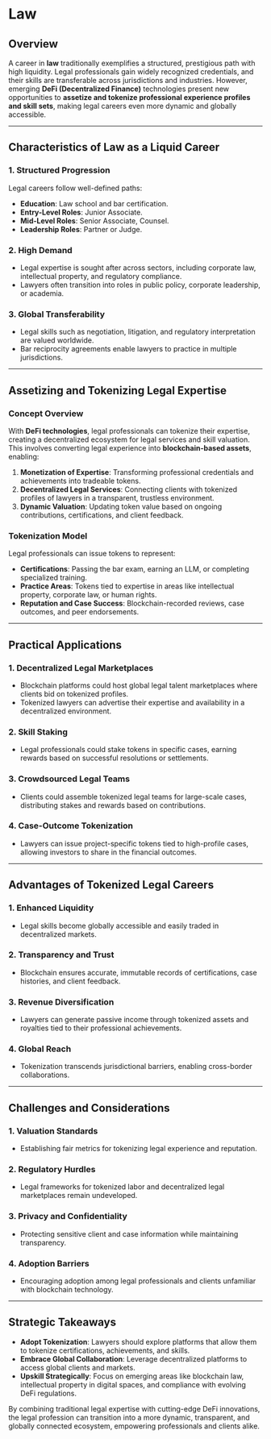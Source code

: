 # Law

## Overview
A career in **law** traditionally exemplifies a structured, prestigious path with high liquidity. Legal professionals gain widely recognized credentials, and their skills are transferable across jurisdictions and industries. However, emerging **DeFi (Decentralized Finance)** technologies present new opportunities to **assetize and tokenize professional experience profiles and skill sets**, making legal careers even more dynamic and globally accessible.

---

## Characteristics of Law as a Liquid Career

### 1. **Structured Progression**
Legal careers follow well-defined paths:
- **Education**: Law school and bar certification.
- **Entry-Level Roles**: Junior Associate.
- **Mid-Level Roles**: Senior Associate, Counsel.
- **Leadership Roles**: Partner or Judge.

### 2. **High Demand**
- Legal expertise is sought after across sectors, including corporate law, intellectual property, and regulatory compliance.
- Lawyers often transition into roles in public policy, corporate leadership, or academia.

### 3. **Global Transferability**
- Legal skills such as negotiation, litigation, and regulatory interpretation are valued worldwide.
- Bar reciprocity agreements enable lawyers to practice in multiple jurisdictions.

---

## Assetizing and Tokenizing Legal Expertise

### Concept Overview
With **DeFi technologies**, legal professionals can tokenize their expertise, creating a decentralized ecosystem for legal services and skill valuation. This involves converting legal experience into **blockchain-based assets**, enabling:

1. **Monetization of Expertise**: Transforming professional credentials and achievements into tradeable tokens.
2. **Decentralized Legal Services**: Connecting clients with tokenized profiles of lawyers in a transparent, trustless environment.
3. **Dynamic Valuation**: Updating token value based on ongoing contributions, certifications, and client feedback.

### Tokenization Model
Legal professionals can issue tokens to represent:
- **Certifications**: Passing the bar exam, earning an LLM, or completing specialized training.
- **Practice Areas**: Tokens tied to expertise in areas like intellectual property, corporate law, or human rights.
- **Reputation and Case Success**: Blockchain-recorded reviews, case outcomes, and peer endorsements.

---

## Practical Applications

### 1. **Decentralized Legal Marketplaces**
- Blockchain platforms could host global legal talent marketplaces where clients bid on tokenized profiles.
- Tokenized lawyers can advertise their expertise and availability in a decentralized environment.

### 2. **Skill Staking**
- Legal professionals could stake tokens in specific cases, earning rewards based on successful resolutions or settlements.

### 3. **Crowdsourced Legal Teams**
- Clients could assemble tokenized legal teams for large-scale cases, distributing stakes and rewards based on contributions.

### 4. **Case-Outcome Tokenization**
- Lawyers can issue project-specific tokens tied to high-profile cases, allowing investors to share in the financial outcomes.

---

## Advantages of Tokenized Legal Careers

### 1. **Enhanced Liquidity**
- Legal skills become globally accessible and easily traded in decentralized markets.

### 2. **Transparency and Trust**
- Blockchain ensures accurate, immutable records of certifications, case histories, and client feedback.

### 3. **Revenue Diversification**
- Lawyers can generate passive income through tokenized assets and royalties tied to their professional achievements.

### 4. **Global Reach**
- Tokenization transcends jurisdictional barriers, enabling cross-border collaborations.

---

## Challenges and Considerations

### 1. **Valuation Standards**
- Establishing fair metrics for tokenizing legal experience and reputation.

### 2. **Regulatory Hurdles**
- Legal frameworks for tokenized labor and decentralized legal marketplaces remain undeveloped.

### 3. **Privacy and Confidentiality**
- Protecting sensitive client and case information while maintaining transparency.

### 4. **Adoption Barriers**
- Encouraging adoption among legal professionals and clients unfamiliar with blockchain technology.

---

## Strategic Takeaways
- **Adopt Tokenization**: Lawyers should explore platforms that allow them to tokenize certifications, achievements, and skills.
- **Embrace Global Collaboration**: Leverage decentralized platforms to access global clients and markets.
- **Upskill Strategically**: Focus on emerging areas like blockchain law, intellectual property in digital spaces, and compliance with evolving DeFi regulations.

By combining traditional legal expertise with cutting-edge DeFi innovations, the legal profession can transition into a more dynamic, transparent, and globally connected ecosystem, empowering professionals and clients alike.
  